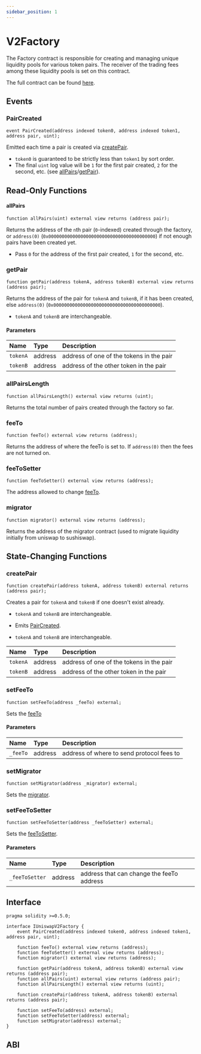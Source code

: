 ```yaml
---
sidebar_position: 1
---
```


# V2Factory

The Factory contract is responsible for creating and managing unique liquidity pools for various token pairs. The receiver of the trading fees among these liquidity pools is set on this contract.

The full contract can be found [here](https://github.com/sushiswap/sushiswap/blob/master/protocols/sushiswap/contracts/UniswapV2Factory.sol).

## Events

### PairCreated

```solidity
event PairCreated(address indexed token0, address indexed token1, address pair, uint);
```

Emitted each time a pair is created via [createPair](#createpair).

-   `token0` is guaranteed to be strictly less than `token1` by sort order.
-   The final `uint` log value will be `1` for the first pair created, `2` for the second, etc. (see [allPairs](#allpairs)/[getPair](#getpair)).

## Read-Only Functions

#### allPairs

```solidity
function allPairs(uint) external view returns (address pair);
```

Returns the address of the `n`th pair (`0`-indexed) created through the factory, or `address(0)` (`0x0000000000000000000000000000000000000000`) if not enough pairs have been created yet.

-   Pass `0` for the address of the first pair created, `1` for the second, etc.

### getPair

```solidity
function getPair(address tokenA, address tokenB) external view returns (address pair);
```

Returns the address of the pair for `tokenA` and `tokenB`, if it has been created, else `address(0)` (`0x0000000000000000000000000000000000000000`).

-   `tokenA` and `tokenB` are interchangeable.

#### Parameters

| Name     | Type    | Description                              |
| :------- | :------ | :--------------------------------------- |
| `tokenA` | address | address of one of the tokens in the pair |
| `tokenB` | address | address of the other token in the pair   |

### allPairsLength

```solidity
function allPairsLength() external view returns (uint);
```

Returns the total number of pairs created through the factory so far.

### feeTo

```solidity
function feeTo() external view returns (address);
```

Returns the address of where the feeTo is set to. If `address(0)` then the fees are not turned on.

### feeToSetter

```solidity
function feeToSetter() external view returns (address);
```

The address allowed to change [feeTo](#feeto).

### migrator

```solidity
function migrator() external view returns (address);
```

Returns the address of the migrator contract (used to migrate liquidity initially from uniswap to sushiswap).

## State-Changing Functions

### createPair

```solidity
function createPair(address tokenA, address tokenB) external returns (address pair);
```

Creates a pair for `tokenA` and `tokenB` if one doesn't exist already.

-   `tokenA` and `tokenB` are interchangeable.
-   Emits [PairCreated](#paircreated).

-   `tokenA` and `tokenB` are interchangeable.

| Name     | Type    | Description                              |
| :------- | :------ | :--------------------------------------- |
| `tokenA` | address | address of one of the tokens in the pair |
| `tokenB` | address | address of the other token in the pair   |

### setFeeTo

```solidity
function setFeeTo(address _feeTo) external;
```

Sets the [feeTo](#feeto)

#### Parameters

| Name     | Type    | Description                               |
| :------- | :------ | :---------------------------------------- |
| `_feeTo` | address | address of where to send protocol fees to |

### setMigrator

```solidity
function setMigrator(address _migrator) external;
```

Sets the [migrator](#migrator).

### setFeeToSetter

```solidity
function setFeeToSetter(address _feeToSetter) external;
```

Sets the [feeToSetter](#feetosetter).

#### Parameters

| Name           | Type    | Description                               |
| :------------- | :------ | :---------------------------------------- |
| `_feeToSetter` | address | address that can change the feeTo address |

## Interface

```solidity
pragma solidity >=0.5.0;

interface IUniswapV2Factory {
    event PairCreated(address indexed token0, address indexed token1, address pair, uint);

    function feeTo() external view returns (address);
    function feeToSetter() external view returns (address);
    function migrator() external view returns (address);

    function getPair(address tokenA, address tokenB) external view returns (address pair);
    function allPairs(uint) external view returns (address pair);
    function allPairsLength() external view returns (uint);

    function createPair(address tokenA, address tokenB) external returns (address pair);

    function setFeeTo(address) external;
    function setFeeToSetter(address) external;
    function setMigrator(address) external;
}
```

## ABI
